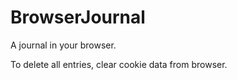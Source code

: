 # BrowserJournal
 A journal in your browser.

To delete all entries, clear cookie data from browser.
